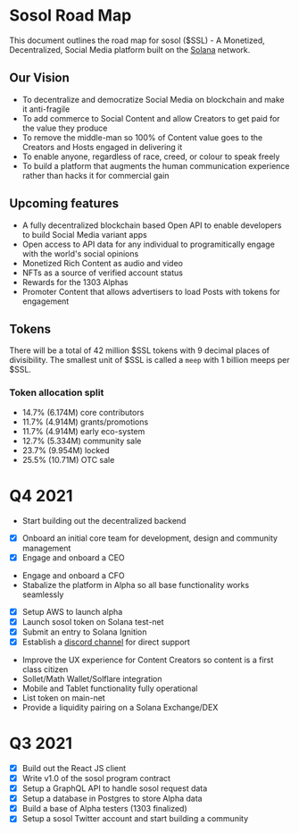 # Sosol Road Map

This document outlines the road map for sosol ($SSL) - A Monetized, Decentralized, Social Media platform built on the [Solana](http://www.solana.com) network.

## Our Vision

- To decentralize and democratize Social Media on blockchain and make it anti-fragile
- To add commerce to Social Content and allow Creators to get paid for the value they produce
- To remove the middle-man so 100% of Content value goes to the Creators and Hosts engaged in delivering it
- To enable anyone, regardless of race, creed, or colour to speak freely
- To build a platform that augments the human communication experience rather than hacks it for commercial gain

## Upcoming features

- A fully decentralized blockchain based Open API to enable developers to build Social Media variant apps
- Open access to API data for any individual to programitically engage with the world's social opinions
- Monetized Rich Content as audio and video
- NFTs as a source of verified account status
- Rewards for the 1303 Alphas
- Promoter Content that allows advertisers to load Posts with tokens for engagement

## Tokens

There will be a total of 42 million $SSL tokens with 9 decimal places of divisibility. The smallest unit of $SSL is called a `meep` with 1 billion meeps per $SSL.

### Token allocation split

- 14.7% (6.174M) core contributors
- 11.7% (4.914M) grants/promotions
- 11.7% (4.914M) early eco-system
- 12.7% (5.334M) community sale
- 23.7% (9.954M) locked
- 25.5% (10.71M) OTC sale

# Q4 2021

- Start building out the decentralized backend
- [x] Onboard an initial core team for development, design and community management
- [x] Engage and onboard a CEO
- Engage and onboard a CFO
- Stabalize the platform in Alpha so all base functionality works seamlessly
- [x] Setup AWS to launch alpha
- [x] Launch sosol token on Solana test-net
- [x] Submit an entry to Solana Ignition
- [x] Establish a [discord channel](https://discord.gg/HfN66JSY) for direct support
- Improve the UX experience for Content Creators so content is a first class citizen
- Sollet/Math Wallet/Solflare integration
- Mobile and Tablet functionality fully operational
- List token on main-net
- Provide a liquidity pairing on a Solana Exchange/DEX

# Q3 2021

- [x] Build out the React JS client
- [x] Write v1.0 of the sosol program contract
- [x] Setup a GraphQL API to handle sosol request data
- [x] Setup a database in Postgres to store Alpha data
- [x] Build a base of Alpha testers (1303 finalized)
- [x] Setup a sosol Twitter account and start building a community
